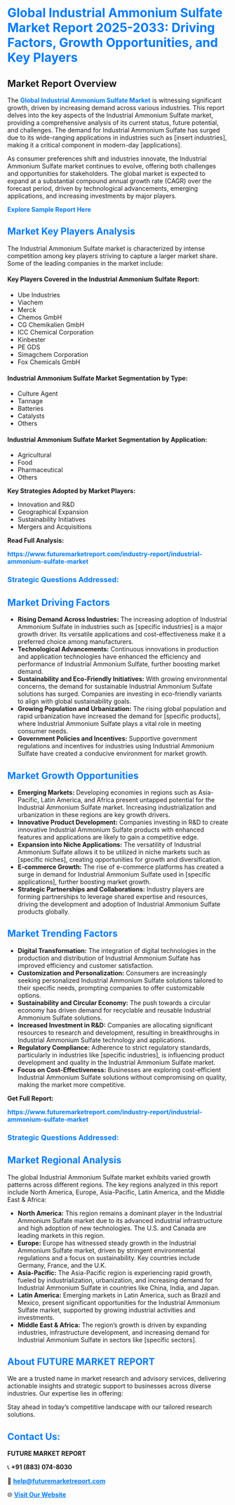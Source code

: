 <h1 style="color: #007BFF;">Global Industrial Ammonium Sulfate Market Report 2025-2033: Driving Factors, Growth Opportunities, and Key Players</h1>

<section id="overview">
<h2>Market Report Overview</h2>
<p>The <a href="https://www.futuremarketreport.com/industry-report/industrial-ammonium-sulfate-market" style="color: #007BFF; text-decoration: none;"><strong>Global Industrial Ammonium Sulfate Market</strong></a> is witnessing significant growth, driven by increasing demand across various industries. This report delves into the key aspects of the Industrial Ammonium Sulfate market, providing a comprehensive analysis of its current status, future potential, and challenges. The demand for Industrial Ammonium Sulfate has surged due to its wide-ranging applications in industries such as [insert industries], making it a critical component in modern-day [applications].</p>
<p>As consumer preferences shift and industries innovate, the Industrial Ammonium Sulfate market continues to evolve, offering both challenges and opportunities for stakeholders. The global market is expected to expand at a substantial compound annual growth rate (CAGR) over the forecast period, driven by technological advancements, emerging applications, and increasing investments by major players.</p>
</section>

<section id="overview">
<p><a href="https://www.futuremarketreport.com/request-sample/reportId=61376" style="color: #007BFF; text-decoration: none;"><strong>Explore Sample Report Here</strong></a></p>
</section>

<section id="key-players">
<h2 style="color: #007BFF;">Market Key Players Analysis</h2>
<p>The Industrial Ammonium Sulfate market is characterized by intense competition among key players striving to capture a larger market share. Some of the leading companies in the market include:</p>
<h4>Key Players Covered in the Industrial Ammonium Sulfate Report:</h4>
<ul><li>Ube Industries</li><li>Viachem</li><li>Merck</li><li>Chemos GmbH</li><li>CG Chemikalien GmbH</li><li>ICC Chemical Corporation</li><li>Kinbester</li><li>PE GDS</li><li>Simagchem Corporation</li><li>Fox Chemicals GmbH</li></ul>
<h4>Industrial Ammonium Sulfate Market Segmentation by Type:</h4>
<ul><li>Culture Agent</li><li>Tannage</li><li>Batteries</li><li>Catalysts</li><li>Others</li></ul>

<h4>Industrial Ammonium Sulfate Market Segmentation by Application:</h4>
<ul><li>Agricultural</li><li>Food</li><li>Pharmaceutical</li><li>Others</li></ul>
<p><strong>Key Strategies Adopted by Market Players:</strong></p>
<ul>
<li>Innovation and R&D</li>
<li>Geographical Expansion</li>
<li>Sustainability Initiatives</li>
<li>Mergers and Acquisitions</li>
</ul>
</section>

<section>
<p><strong>Read Full Analysis: </strong></p><a href="https://www.futuremarketreport.com/industry-report/industrial-ammonium-sulfate-market" style="color: #007BFF; text-decoration: none;"><strong>https://www.futuremarketreport.com/industry-report/industrial-ammonium-sulfate-market</strong></a>
<h3 style="color: #007BFF;">Strategic Questions Addressed:</h3>
</section>

<section id="driving-factors">
<h2 style="color: #007BFF;">Market Driving Factors</h2>
<ul>
<li><strong>Rising Demand Across Industries:</strong> The increasing adoption of Industrial Ammonium Sulfate in industries such as [specific industries] is a major growth driver. Its versatile applications and cost-effectiveness make it a preferred choice among manufacturers.</li>
<li><strong>Technological Advancements:</strong> Continuous innovations in production and application technologies have enhanced the efficiency and performance of Industrial Ammonium Sulfate, further boosting market demand.</li>
<li><strong>Sustainability and Eco-Friendly Initiatives:</strong> With growing environmental concerns, the demand for sustainable Industrial Ammonium Sulfate solutions has surged. Companies are investing in eco-friendly variants to align with global sustainability goals.</li>
<li><strong>Growing Population and Urbanization:</strong> The rising global population and rapid urbanization have increased the demand for [specific products], where Industrial Ammonium Sulfate plays a vital role in meeting consumer needs.</li>
<li><strong>Government Policies and Incentives:</strong> Supportive government regulations and incentives for industries using Industrial Ammonium Sulfate have created a conducive environment for market growth.</li>
</ul>
</section>

<section id="growth-opportunities">
<h2 style="color: #007BFF;">Market Growth Opportunities</h2>
<ul>
<li><strong>Emerging Markets:</strong> Developing economies in regions such as Asia-Pacific, Latin America, and Africa present untapped potential for the Industrial Ammonium Sulfate market. Increasing industrialization and urbanization in these regions are key growth drivers.</li>
<li><strong>Innovative Product Development:</strong> Companies investing in R&D to create innovative Industrial Ammonium Sulfate products with enhanced features and applications are likely to gain a competitive edge.</li>
<li><strong>Expansion into Niche Applications:</strong> The versatility of Industrial Ammonium Sulfate allows it to be utilized in niche markets such as [specific niches], creating opportunities for growth and diversification.</li>
<li><strong>E-commerce Growth:</strong> The rise of e-commerce platforms has created a surge in demand for Industrial Ammonium Sulfate used in [specific applications], further boosting market growth.</li>
<li><strong>Strategic Partnerships and Collaborations:</strong> Industry players are forming partnerships to leverage shared expertise and resources, driving the development and adoption of Industrial Ammonium Sulfate products globally.</li>
</ul>
</section>

<section id="trending-factors">
<h2 style="color: #007BFF;">Market Trending Factors</h2>
<ul>
<li><strong>Digital Transformation:</strong> The integration of digital technologies in the production and distribution of Industrial Ammonium Sulfate has improved efficiency and customer satisfaction.</li>
<li><strong>Customization and Personalization:</strong> Consumers are increasingly seeking personalized Industrial Ammonium Sulfate solutions tailored to their specific needs, prompting companies to offer customizable options.</li>
<li><strong>Sustainability and Circular Economy:</strong> The push towards a circular economy has driven demand for recyclable and reusable Industrial Ammonium Sulfate solutions.</li>
<li><strong>Increased Investment in R&D:</strong> Companies are allocating significant resources to research and development, resulting in breakthroughs in Industrial Ammonium Sulfate technology and applications.</li>
<li><strong>Regulatory Compliance:</strong> Adherence to strict regulatory standards, particularly in industries like [specific industries], is influencing product development and quality in the Industrial Ammonium Sulfate market.</li>
<li><strong>Focus on Cost-Effectiveness:</strong> Businesses are exploring cost-efficient Industrial Ammonium Sulfate solutions without compromising on quality, making the market more competitive.</li>
</ul>
</section>

<section>
<p><strong>Get Full Report: </strong></p><a href="https://www.futuremarketreport.com/industry-report/industrial-ammonium-sulfate-market" style="color: #007BFF; text-decoration: none;"><strong>https://www.futuremarketreport.com/industry-report/industrial-ammonium-sulfate-market</strong></a>
<h3 style="color: #007BFF;">Strategic Questions Addressed:</h3>
</section>


<section id="regional-analysis">
<h2 style="color: #007BFF;">Market Regional Analysis</h2>
<p>The global Industrial Ammonium Sulfate market exhibits varied growth patterns across different regions. The key regions analyzed in this report include North America, Europe, Asia-Pacific, Latin America, and the Middle East & Africa:</p>
<ul>
<li><strong>North America:</strong> This region remains a dominant player in the Industrial Ammonium Sulfate market due to its advanced industrial infrastructure and high adoption of new technologies. The U.S. and Canada are leading markets in this region.</li>
<li><strong>Europe:</strong> Europe has witnessed steady growth in the Industrial Ammonium Sulfate market, driven by stringent environmental regulations and a focus on sustainability. Key countries include Germany, France, and the U.K.</li>
<li><strong>Asia-Pacific:</strong> The Asia-Pacific region is experiencing rapid growth, fueled by industrialization, urbanization, and increasing demand for Industrial Ammonium Sulfate in countries like China, India, and Japan.</li>
<li><strong>Latin America:</strong> Emerging markets in Latin America, such as Brazil and Mexico, present significant opportunities for the Industrial Ammonium Sulfate market, supported by growing industrial activities and investments.</li>
<li><strong>Middle East & Africa:</strong> The region’s growth is driven by expanding industries, infrastructure development, and increasing demand for Industrial Ammonium Sulfate in sectors like [specific sectors].</li>
</ul>
</section>

<footer>
<h2 style="color: #007BFF;">About FUTURE MARKET REPORT</h2>
<p>We are a trusted name in market research and advisory services, delivering actionable insights and strategic support to businesses across diverse industries. Our expertise lies in offering:</p>

<p>Stay ahead in today’s competitive landscape with our tailored research solutions.</p>

<h2 style="color: #007BFF;">Contact Us:</h2>
<p><strong>FUTURE MARKET REPORT</strong></p>
<p>📞 <strong>+91 (883) 074-8030</strong></p>
<p>📧 <strong><a href="mailto:help@futuremarketreport.com" style="color: #007BFF;">help@futuremarketreport.com</a></strong></p>
<p>🌐 <strong><a href="https://www.futuremarketreport.com/" style="color: #007BFF;">Visit Our Website</a></strong></p>
</footer>